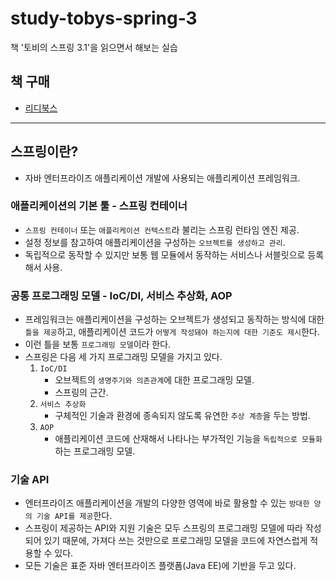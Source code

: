 # study-tobys-spring-3
책 '토비의 스프링 3.1'을 읽으면서 해보는 실습

## 책 구매
- [리디북스](https://ridibooks.com/books/111017526)

---

## 스프링이란?

- 자바 엔터프라이즈 애플리케이션 개발에 사용되는 애플리케이션 프레임워크.
  
### 애플리케이션의 기본 툴 - 스프링 컨테이너

- `스프링 컨테이너` 또는 `애플리케이션 컨텍스트`라 불리는 스프링 런타임 엔진 제공.
- 설정 정보를 참고하여 애플리케이션을 구성하는 `오브젝트를 생성하고 관리`.
- 독립적으로 동작할 수 있지만 보통 웹 모듈에서 동작하는 서비스나 서블릿으로 등록해서 사용.
  
### 공통 프로그래밍 모델 - IoC/DI, 서비스 추상화, AOP

- 프레임워크는 애플리케이션을 구성하는 오브젝트가 생성되고 동작하는 방식에 대한 `틀을 제공`하고, 애플리케이션 코드가 `어떻게 작성돼야 하는지에 대한 기준도 제시`한다.
- 이런 틀을 보통 `프로그래밍 모델`이라 한다.
- 스프링은 다음 세 가지 프로그래밍 모델을 가지고 있다.
  1. `IoC/DI`
     - 오브젝트의 `생명주기와 의존관계`에 대한 프로그래밍 모델. 
     - 스프링의 근간.
  2. `서비스 추상화`
     - 구체적인 기술과 환경에 종속되지 않도록 유연한 `추상 계층`을 두는 방법.
  3. `AOP`
     - 애플리케이션 코드에 산재해서 나타나는 부가적인 기능을 `독립적으로 모듈화`하는 프로그래밍 모델.

### 기술 API

- 엔터프라이즈 애플리케이션을 개발의 다양한 영역에 바로 활용할 수 있는 `방대한 양의 기술 API를 제공`한다.
- 스프링이 제공하는 API와 지원 기술은 모두 스프링의 프로그래밍 모델에 따라 작성되어 있기 때문에, 가져다 쓰는 것만으로 프로그래밍 모델을 코드에 자연스럽게 적용할 수 있다.
- 모든 기술은 표준 자바 엔터프라이즈 플랫폼(Java EE)에 기반을 두고 있다.
